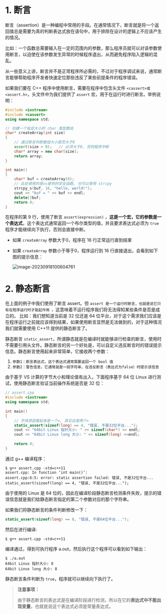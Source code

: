 

# 1. 断言



断言（assertion）是一种编程中常用的手段。在通常情况下，断言就是将一个返回值总是需要为真的判断表达式放在语句中，用于排除在设计的逻辑上不应该产生的情况。

比如：一个函数总需要输入在一定的范围内的参数，那么程序员就可以对该参数使用断言，以迫使在该参数发生异常的时候程序退出，从而避免程序陷入逻辑的混乱。 

从一些意义上讲，断言并不是正常程序所必需的，不过对于程序调试来说，通常断言能够帮助程序开发者快速定位那些违反了某些前提条件的程序错误。

如果我们要在 C++ 程序中使用断言，需要在程序中包含头文件 `<cassert>或<assert.h>`，头文件中为我们提供了 `assert` 宏，用于在运行时进行断言。举例说明：

```c++
#include <iostream>
#include <cassert>
using namespace std;

// 创建一个指定大小的 char 类型数组
char* createArray(int size)
{
    // 通过断言判断数组大小是否大于0
    assert(size > 0);	// 必须大于0, 否则程序中断
    char* array = new char[size];
    return array;
}

int main()
{
    char* buf = createArray(0);
    // 此处使用的是vs提供的安全函数, 也可以使用 strcpy
    strcpy_s(buf, 16, "hello, world!");
    cout << "buf = " << buf << endl;
    delete[]buf;
    return 0;
}
```

在程序的第 9 行，使用了断言 `assert(expression)` ，**这是一个宏，它的参数是一个表达式**，这个表达式通常返回一个布尔类型的值，并且要求表达式必须为 `true` 程序才能继续向下执行，否则会直接中断。

* 如果 `createArray` 参数大于0，程序在 16 行正常运行直到结束

* 如果 `createArray` 参数小于等于0，程序运行到 16 行直接退出，会看到如下图的提示信息：

  ![image-20230918100604761](https://mater-1312713760.cos.ap-guangzhou.myqcloud.com/img/202309181006812.png)



# 2. 静态断言



在上面的例子中我们使用了断言 assert。但 `assert 是一个运行时断言，也就是说它只有在程序运行时才能起作用 。`这意味着不运行程序我们将无法得知某些条件是否是成立的。 比如：我们想知道当前是 32 位还是 64 位平台，对于这个需求我们应该是在程序运行之前就应该得到结果，如果使用断言显然是无法做到的，对于这种情况我们就需要使用 C++11 提供的静态断言了。

静态断言 `static_assert`，所谓静态就是在编译时就能够进行检查的断言，使用时不需要引用头文件。静态断言的另一个好处是，可以自定义违反断言时的错误提示信息。静态断言使用起来非常简单，它接收两个参数：

1. `参数1：断言表达式，这个表达式通常需要返回一个 bool 值`
2. `参数2：警告信息，它通常就是一段字符串，在违反断言（表达式为false）时提示该信息`



由于基于 VS 计算的字节大小和理论值有出入，下面程序基于 64 位 Linux 进行测试，使用静态断言验证当前操作系统是否是 32 位：

```c++
// assert.cpp
#include <iostream>                                         
using namespace std;
  
int main()
{
    // 字体原因看起来是一个=, 其实这是两个=
    static_assert(sizeof(long) == 4, "错误, 不是32位平台...");
    cout << "64bit Linux 指针大小: " << sizeof(char*) << endl;
    cout << "64bit Linux long 大小: " << sizeof(long) <<endl;
  
    return 0;
}
```

通过 g++ 编译程序：

```shell
$ g++ assert.cpp -std=c++11
assert.cpp: In function ‘int main()’:
assert.cpp:6:5: error: static assertion failed: 错误, 不是32位平台...
static_assert(sizeof(long) == 4, "错误, 不是32位平台...");
```

由于使用的 Linux  是 64 位的，因此在编译阶段静态断言检测条件失败，提示的错误信息就是我们给静态断言指定的第二个参数对应的那个字符串。

如果我们将静态断言的条件判断修改一下：

```c++
static_assert(sizeof(long) == 8, "错误, 不是64位平台...");
```

然后在进行编译:

```shell
$ g++ assert.cpp -std=c++11
```

编译通过，得到可执行程序 a.out，然后执行这个程序可以看到如下输出：

```shell
$ ./a.out 
64bit Linux 指针大小: 8
64bit Linux long 大小: 8
```

静态断言条件判断为 `true`，程序就可以继续向下执行了。

> **注意事项：**
>
> 由于静态断言的表达式是在编译阶段进行检测，所以在它的**表达式中不能出现变量**，也就是说这个表达式必须是常量表达式。